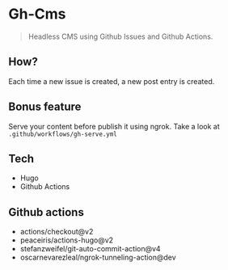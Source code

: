 # Gh-Cms

> Headless CMS using Github Issues and Github Actions.

## How?
Each time a new issue is created, a new post entry is created.

## Bonus feature
Serve your content before publish it using ngrok. Take a look at `.github/workflows/gh-serve.yml`

## Tech

- Hugo
- Github Actions

## Github actions

- actions/checkout@v2
- peaceiris/actions-hugo@v2
- stefanzweifel/git-auto-commit-action@v4
- oscarnevarezleal/ngrok-tunneling-action@dev
